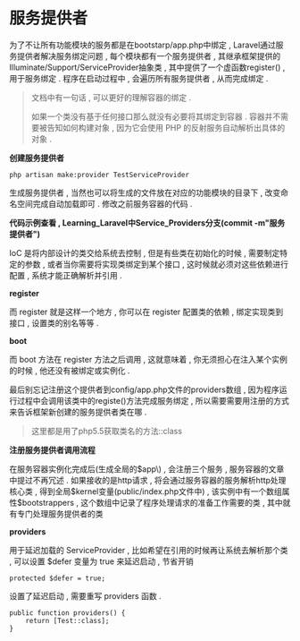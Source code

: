 # 服务提供者

为了不让所有功能模块的服务都是在bootstarp/app.php中绑定 , Laravel通过服务提供者解决服务绑定问题 , 每个模块都有一个服务提供者 , 其继承框架提供的Illuminate/Support/ServiceProvider抽象类 , 其中提供了一个虚函数register\(\) , 用于服务绑定 . 程序在启动过程中 , 会遍历所有服务提供者 , 从而完成绑定 .

> 文档中有一句话 , 可以更好的理解容器的绑定 .
>
> 如果一个类没有基于任何接口那么就没有必要将其绑定到容器 . 容器并不需要被告知如何构建对象 , 因为它会使用 PHP 的反射服务自动解析出具体的对象 .

**创建服务提供者**

```
php artisan make:provider TestServiceProvider
```

生成服务提供者 , 当然也可以将生成的文件放在对应的功能模块的目录下 , 改变命名空间完成自动加载即可 . 修改之前服务容器的代码 .

**代码示例查看 , Learning\_Laravel中Service\_Providers分支\(commit -m"服务提供者"\)**

IoC 是将内部设计的类交给系统去控制 , 但是有些类在初始化的时候 , 需要制定特定的参数 , 或者当你需要将实现类绑定到某个接口 , 这时候就必须对这些依赖进行配置 , 系统才能正确解析并引用 .

**register**

而 register 就是这样一个地方 , 你可以在 register 配置类的依赖 , 绑定实现类到接口 , 设置类的别名等等 .

**boot**

而 boot 方法在 register 方法之后调用 , 这就意味着 , 你无须担心在注入某个实例的时候 , 他还没有被绑定或实例化 .

最后别忘记注册这个提供者到config/app.php文件的providers数组 , 因为程序运行过程中会调用该类中的registe\(\)方法完成服务绑定 , 所以需要需要用注册的方式来告诉框架新创建的服务提供者类在哪 .

> 这里都是用了php5.5获取类名的方法::class

**注册服务提供者调用流程**

在服务容器实例化完成后\(生成全局的$app\) , 会注册三个服务 , 服务容器的文章中提过不再冗述 . 如果接收的是http请求 , 将会通过服务容器的服务解析http处理核心类 , 得到全局$kernel变量\(public/index.php文件中\) , 该实例中有一个数组属性$bootstrappers , 这个数组中记录了程序处理请求的准备工作需要的类 , 其中就有专门处理服务提供者的类

**providers**

用于延迟加载的 ServiceProvider , 比如希望在引用的时候再让系统去解析那个类 , 可以设置 $defer 变量为 true 来延迟启动 , 节省开销

```
protected $defer = true;
```

设置了延迟启动 , 需要重写 providers 函数 .

```
public function providers() {
    return [Test::class];
}
```



